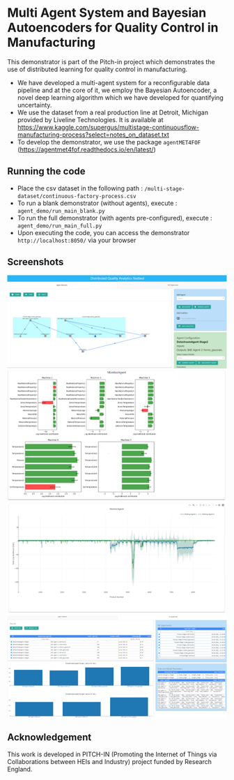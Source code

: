 # Multi Agent System and Bayesian Autoencoders for Quality Control in Manufacturing

This demonstrator is part of the Pitch-in project which demonstrates the use of distributed learning for quality control in manufacturing.
- We have developed a multi-agent system for a reconfigurable data pipeline and at the core of it, we employ the Bayesian Autoencoder, a novel deep learning algorithm which we have developed for quantifying uncertainty.
- We use the dataset from a real production line at Detroit, Michigan provided by Liveline Technologies. It is available at https://www.kaggle.com/supergus/multistage-continuousflow-manufacturing-process?select=notes_on_dataset.txt 
- To develop the demonstrator, we use the package `agentMET4FOF` (https://agentmet4fof.readthedocs.io/en/latest/)

## Running the code
- Place the csv dataset in the following path :  `/multi-stage-dataset/continuous-factory-process.csv`
- To run a blank demonstrator (without agents), execute : `agent_demo/run_main_blank.py`
- To run the full demonstrator (with agents pre-configured), execute : `agent_demo/run_main_full.py`
- Upon executing the code, you can access the demonstrator `http://localhost:8050/` via your browser

## Screenshots

![Alt text](screenshots/page1.PNG?raw=true "Agent network pipeline")
![Alt text](screenshots/page2.PNG?raw=true "Log-likelihood of machines and parameters")
![Alt text](screenshots/page3.PNG?raw=true "Total log-likelihood for each product")
![Alt text](screenshots/page4.PNG?raw=true "ML experiment page in selecting best models")


## Acknowledgement 

This work is developed in PITCH-IN (Promoting the Internet of Things via Collaborations between HEIs and Industry) project funded by Research England.
